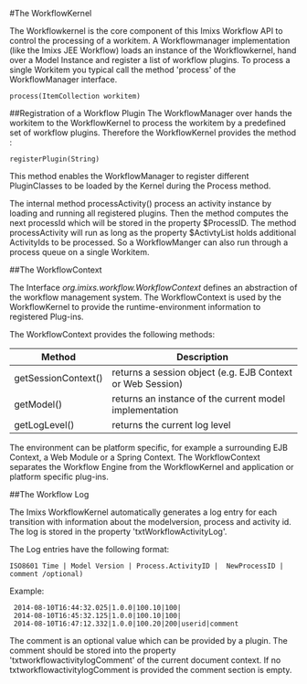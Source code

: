 #The WorkflowKernel

The Workflowkernel is the core component of this Imixs Workflow API to control the processing of a workitem. A Workflowmanager implementation (like the Imixs JEE Workflow) loads an instance of the Workflowkernel, hand over a Model Instance and register a list of workflow plugins. To process a single Workitem you typical call the method 'process' of the WorkflowManager  interface.
 
    process(ItemCollection workitem) 

##Registration of a Workflow Plugin
The WorkflowManager over hands the workitem to the WorkflowKernel to process the workitem by a predefined set of workflow plugins. Therefore the WorkflowKernel provides the method :

    registerPlugin(String) 

This method enables the WorkflowManager to register different PluginClasses to be loaded by 
the Kernel during the Process method.
 
The internal method processActivity() process an activity instance by loading and running all  registered plugins. Then the method computes the next processId which will be stored in the  property $ProcessID. The method processActivity will run as long as the property $ActivtyList holds additional ActivityIds to be processed. So a WorkflowManger can also run through a process queue on a single Workitem.
 

##The WorkflowContext

The Interface _org.imixs.workflow.WorkflowContext_ defines an abstraction of the workflow management system. The WorkflowContext is used by the WorkflowKernel to provide the runtime-environment information to registered Plug-ins.

The WorkflowContext provides the following methods:

|Method              		 | Description 				 |
|----------------------------|---------------------------|
|getSessionContext()| returns a session object (e.g. EJB Context or Web Session) |
|getModel()			| returns an instance of the current model implementation	| 
|getLogLevel()		| returns the current log level			|

The environment can be platform specific, for example a surrounding EJB Context, a Web Module or a Spring Context. The WorkflowContext separates the Workflow Engine from the WorkflowKernel and application or platform specific plug-ins.
 
 
##The Workflow Log

The Imixs WorkflowKernel automatically generates a log entry for each transition 
with information about the modelversion, process and activity id.
The log is stored in the property 'txtWorkflowActivityLog'. 
 
The Log entries have the following format:
 
    ISO8601 Time | Model Version | Process.ActivityID |  NewProcessID | comment /optional)
 
Example:

	 2014-08-10T16:44:32.025|1.0.0|100.10|100|
	 2014-08-10T16:45:32.125|1.0.0|100.10|100|
	 2014-08-10T16:47:12.332|1.0.0|100.20|200|userid|comment

The comment is an optional value which can be provided by a plugin. The comment should be stored into the property 'txtworkflowactivitylogComment' of the current document context. If no txtworkflowactivitylogComment is provided the comment section is empty.

